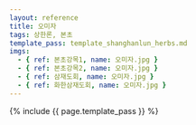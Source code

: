 ```yaml
---
layout: reference
title: 오미자
tags: 상한론, 본초
template_pass: template_shanghanlun_herbs.md
imgs:
  - { ref: 본초강목1, name: 오미자.jpg }
  - { ref: 본초강목2, name: 오미자.jpg }
  - { ref: 삼재도회, name: 오미자.jpg }
  - { ref: 화한삼재도회, name: 오미자.jpg }
---
```


{% include {{ page.template_pass }} %}

